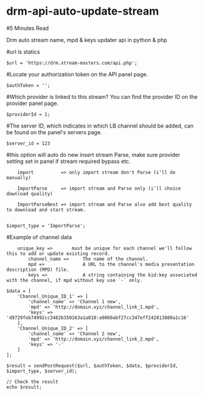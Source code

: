 # drm-api-auto-update-stream

#5 Minutes Read

Drm auto stream name, mpd &amp; keys updater api in python &amp; php

#url is statics

`$url = 'https://drm.xtream-masters.com/api.php';`

#Locate your authorization token on the API panel page.

`$authToken = '';`

#Which provider is linked to this stream? You can find the provider ID on the provider panel page.

`$providerId = 1;`

#The server ID, which indicates in which LB channel should be added, can be found on the panel's servers page.

`$server_id = 123`

#this option will auto do new insert stream Parse, make sure provider setting set in panel if stream required bypass etc.
```
	import			=> only import stream don't Parse (i'll do manually)
	
	ImportParse		=> import stream and Parse only (i'll choice download quality)
	
	ImportParseBest	=> import stream and Parse also add best quality to download and start stream.
	
```

`$import_type = 'ImportParse';`


#Example of channel data
```
	unique_key =>		must be unique for each channel we'll follow this to add or update existing record.
		channel_name => 	The name of the channel.
		mpd => 				A URL to the channel's media presentation description (MPD) file.
		keys => 			A string containing the kid:key associated with the channel, if mpd without key use `-` only.
```

```
$data = [
    'Channel_Unique_ID_1' => [
        'channel_name' => 'Channel 1 new',
        'mpd' => 'http://domain.xyz/channel_link_1.mpd',
        'keys' => 'd9729feb74992cc3482b350163a1a010:a9060abf27cc347eff242813880a1c16'
    ],
    'Channel_Unique_ID_2' => [
        'channel_name' => 'Channel 2 new',
        'mpd' => 'http://domain.xyz/channel_link_2.mpd',
        'keys' => '-'
    ]
];
```


`$result = sendPostRequest($url, $authToken, $data, $providerId, $import_type, $server_id);`

```
// Check the result
echo $result;
```
